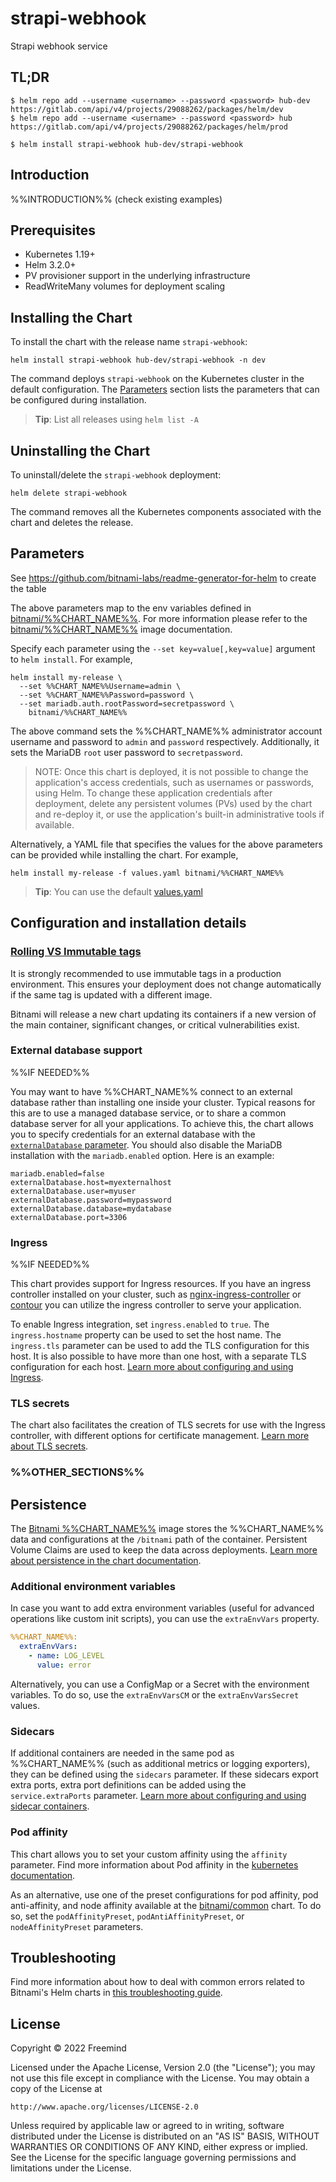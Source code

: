 # strapi-webhook

Strapi webhook service

## TL;DR

```console
$ helm repo add --username <username> --password <password> hub-dev https://gitlab.com/api/v4/projects/29088262/packages/helm/dev
$ helm repo add --username <username> --password <password> hub https://gitlab.com/api/v4/projects/29088262/packages/helm/prod

$ helm install strapi-webhook hub-dev/strapi-webhook
```

## Introduction

%%INTRODUCTION%% (check existing examples)

## Prerequisites

- Kubernetes 1.19+
- Helm 3.2.0+
- PV provisioner support in the underlying infrastructure
- ReadWriteMany volumes for deployment scaling

## Installing the Chart

To install the chart with the release name `strapi-webhook`:

```console
helm install strapi-webhook hub-dev/strapi-webhook -n dev
```

The command deploys `strapi-webhook` on the Kubernetes cluster in the default configuration. The [Parameters](#parameters) section lists the parameters that can be configured during installation.

> **Tip**: List all releases using `helm list -A`

## Uninstalling the Chart

To uninstall/delete the `strapi-webhook` deployment:

```console
helm delete strapi-webhook
```

The command removes all the Kubernetes components associated with the chart and deletes the release.

## Parameters

See https://github.com/bitnami-labs/readme-generator-for-helm to create the table

The above parameters map to the env variables defined in [bitnami/%%CHART_NAME%%](http://github.com/bitnami/bitnami-docker-%%CHART_NAME%%). For more information please refer to the [bitnami/%%CHART_NAME%%](http://github.com/bitnami/bitnami-docker-%%CHART_NAME%%) image documentation.

Specify each parameter using the `--set key=value[,key=value]` argument to `helm install`. For example,

```console
helm install my-release \
  --set %%CHART_NAME%%Username=admin \
  --set %%CHART_NAME%%Password=password \
  --set mariadb.auth.rootPassword=secretpassword \
    bitnami/%%CHART_NAME%%
```

The above command sets the %%CHART_NAME%% administrator account username and password to `admin` and `password` respectively. Additionally, it sets the MariaDB `root` user password to `secretpassword`.

> NOTE: Once this chart is deployed, it is not possible to change the application's access credentials, such as usernames or passwords, using Helm. To change these application credentials after deployment, delete any persistent volumes (PVs) used by the chart and re-deploy it, or use the application's built-in administrative tools if available.

Alternatively, a YAML file that specifies the values for the above parameters can be provided while installing the chart. For example,

```console
helm install my-release -f values.yaml bitnami/%%CHART_NAME%%
```

> **Tip**: You can use the default [values.yaml](values.yaml)

## Configuration and installation details

### [Rolling VS Immutable tags](https://docs.bitnami.com/containers/how-to/understand-rolling-tags-containers/)

It is strongly recommended to use immutable tags in a production environment. This ensures your deployment does not change automatically if the same tag is updated with a different image.

Bitnami will release a new chart updating its containers if a new version of the main container, significant changes, or critical vulnerabilities exist.

### External database support

%%IF NEEDED%%

You may want to have %%CHART_NAME%% connect to an external database rather than installing one inside your cluster. Typical reasons for this are to use a managed database service, or to share a common database server for all your applications. To achieve this, the chart allows you to specify credentials for an external database with the [`externalDatabase` parameter](#parameters). You should also disable the MariaDB installation with the `mariadb.enabled` option. Here is an example:

```console
mariadb.enabled=false
externalDatabase.host=myexternalhost
externalDatabase.user=myuser
externalDatabase.password=mypassword
externalDatabase.database=mydatabase
externalDatabase.port=3306
```

### Ingress

%%IF NEEDED%%

This chart provides support for Ingress resources. If you have an ingress controller installed on your cluster, such as [nginx-ingress-controller](https://github.com/bitnami/charts/tree/master/bitnami/nginx-ingress-controller) or [contour](https://github.com/bitnami/charts/tree/master/bitnami/contour) you can utilize the ingress controller to serve your application.

To enable Ingress integration, set `ingress.enabled` to `true`. The `ingress.hostname` property can be used to set the host name. The `ingress.tls` parameter can be used to add the TLS configuration for this host. It is also possible to have more than one host, with a separate TLS configuration for each host. [Learn more about configuring and using Ingress](https://docs.bitnami.com/kubernetes/apps/%%CHART_NAME%%/configuration/configure-use-ingress/).

### TLS secrets

The chart also facilitates the creation of TLS secrets for use with the Ingress controller, with different options for certificate management. [Learn more about TLS secrets](https://docs.bitnami.com/kubernetes/apps/%%CHART_NAME%%/administration/enable-tls/).

### %%OTHER_SECTIONS%%

## Persistence

The [Bitnami %%CHART_NAME%%](https://github.com/bitnami/bitnami-docker-%%CHART_NAME%%) image stores the %%CHART_NAME%% data and configurations at the `/bitnami` path of the container. Persistent Volume Claims are used to keep the data across deployments. [Learn more about persistence in the chart documentation](https://docs.bitnami.com/kubernetes/apps/%%CHART_NAME%%/configuration/chart-persistence/).

### Additional environment variables

In case you want to add extra environment variables (useful for advanced operations like custom init scripts), you can use the `extraEnvVars` property.

```yaml
%%CHART_NAME%%:
  extraEnvVars:
    - name: LOG_LEVEL
      value: error
```

Alternatively, you can use a ConfigMap or a Secret with the environment variables. To do so, use the `extraEnvVarsCM` or the `extraEnvVarsSecret` values.

### Sidecars

If additional containers are needed in the same pod as %%CHART_NAME%% (such as additional metrics or logging exporters), they can be defined using the `sidecars` parameter. If these sidecars export extra ports, extra port definitions can be added using the `service.extraPorts` parameter. [Learn more about configuring and using sidecar containers](https://docs.bitnami.com/kubernetes/apps/%%CHART_NAME%%/administration/configure-use-sidecars/).

### Pod affinity

This chart allows you to set your custom affinity using the `affinity` parameter. Find more information about Pod affinity in the [kubernetes documentation](https://kubernetes.io/docs/concepts/configuration/assign-pod-node/#affinity-and-anti-affinity).

As an alternative, use one of the preset configurations for pod affinity, pod anti-affinity, and node affinity available at the [bitnami/common](https://github.com/bitnami/charts/tree/master/bitnami/common#affinities) chart. To do so, set the `podAffinityPreset`, `podAntiAffinityPreset`, or `nodeAffinityPreset` parameters.

## Troubleshooting

Find more information about how to deal with common errors related to Bitnami's Helm charts in [this troubleshooting guide](https://docs.bitnami.com/general/how-to/troubleshoot-helm-chart-issues).

## License

Copyright &copy; 2022 Freemind

Licensed under the Apache License, Version 2.0 (the "License");
you may not use this file except in compliance with the License.
You may obtain a copy of the License at

    http://www.apache.org/licenses/LICENSE-2.0

Unless required by applicable law or agreed to in writing, software
distributed under the License is distributed on an "AS IS" BASIS,
WITHOUT WARRANTIES OR CONDITIONS OF ANY KIND, either express or implied.
See the License for the specific language governing permissions and
limitations under the License.
